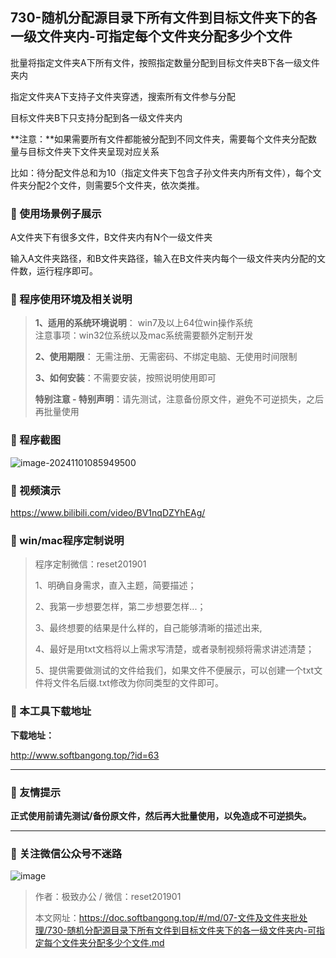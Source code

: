 ## 730-随机分配源目录下所有文件到目标文件夹下的各一级文件夹内-可指定每个文件夹分配多少个文件

批量将指定文件夹A下所有文件，按照指定数量分配到目标文件夹B下各一级文件夹内



指定文件夹A下支持子文件夹穿透，搜索所有文件参与分配

目标文件夹B下只支持分配到各一级文件夹内



**注意：**如果需要所有文件都能被分配到不同文件夹，需要每个文件夹分配数量与目标文件夹下文件夹呈现对应关系

比如：待分配文件总和为10（指定文件夹下包含子孙文件夹内所有文件），每个文件夹分配2个文件，则需要5个文件夹，依次类推。

### 📑 使用场景例子展示

A文件夹下有很多文件，B文件夹内有N个一级文件夹

输入A文件夹路径，和B文件夹路径，输入在B文件夹内每个一级文件夹内分配的文件数，运行程序即可。

### 📑 程序使用环境及相关说明

> **1、适用的系统环境说明**： win7及以上64位win操作系统  
> 注意事项：win32位系统以及mac系统需要额外定制开发  
>
> **2、使用期限**： 无需注册、无需密码、不绑定电脑、无使用时间限制  
>
> **3、如何安装**：不需要安装，按照说明使用即可  
>
> **特别注意 - 特别声明**：请先测试，注意备份原文件，避免不可逆损失，之后再批量使用

### 📑 程序截图
![image-20241101085949500](https://s2.loli.net/2024/11/01/yRT71rVhw4clPUg.png) 

### 📑 视频演示

https://www.bilibili.com/video/BV1nqDZYhEAg/

### 📑 win/mac程序定制说明

> 程序定制微信：reset201901  
>
> 1、明确自身需求，直入主题，简要描述；
>
> 2、我第一步想要怎样，第二步想要怎样...； 
>
> 3、最终想要的结果是什么样的，自己能够清晰的描述出来,  
>
> 4、最好是用txt文档将以上需求写清楚，或者录制视频将需求讲述清楚；  
>
> 5、提供需要做测试的文件给我们，如果文件不便展示，可以创建一个txt文件将文件名后缀.txt修改为你同类型的文件即可。  

### 📑 本工具下载地址

**下载地址：**

http://www.softbangong.top/?id=63

------

### 📑 友情提示

**正式使用前请先测试/备份原文件，然后再大批量使用，以免造成不可逆损失。**

------

### 📑 关注微信公众号不迷路

![image](https://s2.loli.net/2024/11/02/tK9T7jxLcuv5rUk.png)

> 作者：极致办公  /  微信：reset201901
>
> 本文网址：https://doc.softbangong.top/#/md/07-文件及文件夹批处理/730-随机分配源目录下所有文件到目标文件夹下的各一级文件夹内-可指定每个文件夹分配多少个文件.md